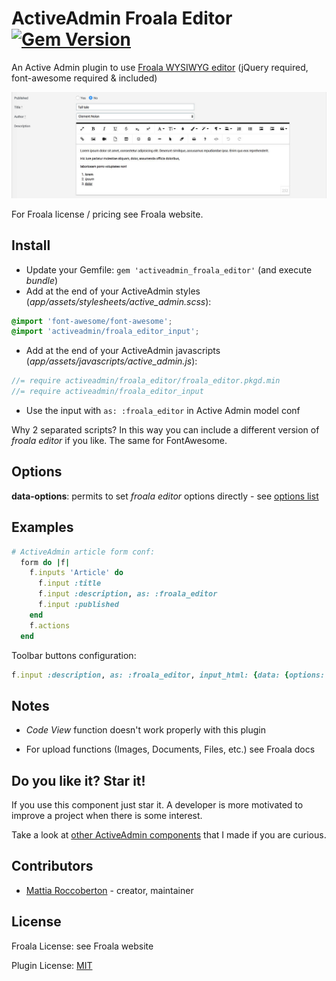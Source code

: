 # ActiveAdmin Froala Editor [![Gem Version](https://badge.fury.io/rb/activeadmin_froala_editor.svg)](https://badge.fury.io/rb/activeadmin_froala_editor)

An Active Admin plugin to use [Froala WYSIWYG editor](https://github.com/froala/wysiwyg-editor) (jQuery required, font-awesome required & included)

![screenshot](screenshot.jpg)

For Froala license / pricing see Froala website.

## Install

- Update your Gemfile: `gem 'activeadmin_froala_editor'` (and execute *bundle*)
- Add at the end of your ActiveAdmin styles (_app/assets/stylesheets/active_admin.scss_):
```css
@import 'font-awesome/font-awesome';
@import 'activeadmin/froala_editor_input';
```
- Add at the end of your ActiveAdmin javascripts (_app/assets/javascripts/active_admin.js_):
```js
//= require activeadmin/froala_editor/froala_editor.pkgd.min
//= require activeadmin/froala_editor_input
```
- Use the input with `as: :froala_editor` in Active Admin model conf

Why 2 separated scripts? In this way you can include a different version of *froala editor* if you like. The same for FontAwesome.

## Options

**data-options**: permits to set *froala editor* options directly - see [options list](https://www.froala.com/wysiwyg-editor/docs/options)

## Examples

```ruby
# ActiveAdmin article form conf:
  form do |f|
    f.inputs 'Article' do
      f.input :title
      f.input :description, as: :froala_editor
      f.input :published
    end
    f.actions
  end
```

Toolbar buttons configuration:

```ruby
f.input :description, as: :froala_editor, input_html: {data: {options: {toolbarButtons: ['undo', 'redo', '|', 'bold', 'italic']}}}
```

## Notes

- *Code View* function doesn't work properly with this plugin

- For upload functions (Images, Documents, Files, etc.) see Froala docs

## Do you like it? Star it!

If you use this component just star it. A developer is more motivated to improve a project when there is some interest.

Take a look at [other ActiveAdmin components](https://github.com/blocknotes?utf8=✓&tab=repositories&q=activeadmin&type=source) that I made if you are curious.

## Contributors

- [Mattia Roccoberton](http://blocknot.es) - creator, maintainer

## License

Froala License: see Froala website

Plugin License: [MIT](LICENSE.txt)
